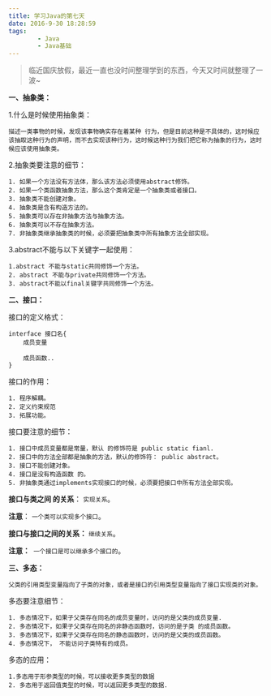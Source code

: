 ```yaml
---
title: 学习Java的第七天
date: 2016-9-30 18:28:59
tags: 
		- Java
		- Java基础
---
```

	
>临近国庆放假，最近一直也没时间整理学到的东西，今天又时间就整理了一波~
	
**一、抽象类：**

1.什么是时候使用抽象类：
	
	描述一类事物的时候，发现该事物确实存在着某种 行为，但是目前这种是不具体的，这时候应该抽取这种行为的声明，而不去实现该种行为，这时候这种行为我们把它称为抽象的行为，这时候应该使用抽象类。

2.抽象类要注意的细节：

	1. 如果一个方法没有方法体，那么该方法必须使用abstract修饰。
	2. 如果一个类函数抽象方法，那么这个类肯定是一个抽象类或者接口。
	3. 抽象类不能创建对象。
	4. 抽象类是含有构造方法的。
	5. 抽象类可以存在非抽象方法与抽象方法。
	6. 抽象类可以不存在抽象方法。
	7. 非抽象类继承抽象类的时候，必须要把抽象类中所有抽象方法全部实现。

3.abstract不能与以下关键字一起使用：

	1.abstract 不能与static共同修饰一个方法。
	2. abstract 不能与private共同修饰一个方法。
	3. abstract不能以final关键字共同修饰一个方法。


**二、接口：**

接口的定义格式：
	
	interface 接口名{
		成员变量

		成员函数..
	}

接口的作用：

	1. 程序解耦。
	2. 定义约束规范
	3. 拓展功能。

接口要注意的细节：

	1. 接口中成员变量都是常量，默认 的修饰符是 public static fianl.
	2. 接口中的方法全部都是抽象的方法，默认的修饰符： public abstract。
	3. 接口不能创建对象。
	4. 接口是没有构造函数 的。
	5. 非抽象类通过implements实现接口的时候，必须要把接口中所有方法全部实现。 


**接口与类之间 的关系**： `实现关系`。

**注意**： `一个类可以实现多个接口`。

**接口与接口之间的关系：** `继续关系`。

**注意：**` 一个接口是可以继承多个接口的`。


**三、多态：**
	
	父类的引用类型变量指向了子类的对象，或者是接口的引用类型变量指向了接口实现类的对象。


多态要注意细节：

	1. 多态情况下，如果子父类存在同名的成员变量时，访问的是父类的成员变量.
	2. 多态情况下，如果子父类存在同名的非静态函数时，访问的是子类 的成员函数。
	3. 多态情况下，如果子父类存在同名的静态函数时，访问的是父类的成员函数。
	4. 多态情况下， 不能访问子类特有的成员。

多态的应用： 

	1.多态用于形参类型的时候，可以接收更多类型的数据
	2. 多态用于返回值类型的时候，可以返回更多类型的数据.






